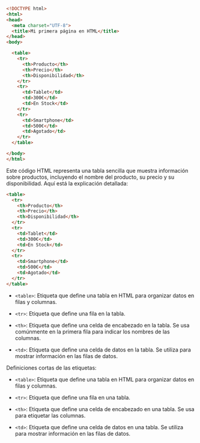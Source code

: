 ```html
<!DOCTYPE html>
<html>
<head>
  <meta charset="UTF-8">
  <title>Mi primera página en HTML</title>
</head>
<body>

  <table>
    <tr>
      <th>Producto</th>
      <th>Precio</th>
      <th>Disponibilidad</th>
    </tr>
    <tr>
      <td>Tablet</td>
      <td>300€</td>
      <td>En Stock</td>
    </tr>
    <tr>
      <td>Smartphone</td>
      <td>500€</td>
      <td>Agotado</td>
    </tr>
  </table>

</body>
</html>
```
Este código HTML representa una tabla sencilla que muestra información sobre productos, incluyendo el nombre del producto, su precio y su disponibilidad. Aquí está la explicación detallada:

```html
<table>
  <tr>
    <th>Producto</th>
    <th>Precio</th>
    <th>Disponibilidad</th>
  </tr>
  <tr>
    <td>Tablet</td>
    <td>300€</td>
    <td>En Stock</td>
  </tr>
  <tr>
    <td>Smartphone</td>
    <td>500€</td>
    <td>Agotado</td>
  </tr>
</table>
```

- `<table>`: Etiqueta que define una tabla en HTML para organizar datos en filas y columnas.

- `<tr>`: Etiqueta que define una fila en la tabla.

- `<th>`: Etiqueta que define una celda de encabezado en la tabla. Se usa comúnmente en la primera fila para indicar los nombres de las columnas.

- `<td>`: Etiqueta que define una celda de datos en la tabla. Se utiliza para mostrar información en las filas de datos.

Definiciones cortas de las etiquetas:

- `<table>`: Etiqueta que define una tabla en HTML para organizar datos en filas y columnas.

- `<tr>`: Etiqueta que define una fila en una tabla.

- `<th>`: Etiqueta que define una celda de encabezado en una tabla. Se usa para etiquetar las columnas.

- `<td>`: Etiqueta que define una celda de datos en una tabla. Se utiliza para mostrar información en las filas de datos.
